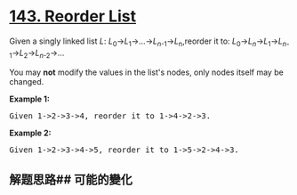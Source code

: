 # [143. Reorder List](https://leetcode-cn.com/problems/reorder-list/)
Given a singly linked list _L_: _L_<sub>0</sub>→_L_<sub>1</sub>→…→_L_<sub>_n_-1</sub>→_L_<sub>n</sub>,reorder it to: _L_<sub>0</sub>→_L_<sub>_n_</sub>→_L_<sub>1</sub>→_L_<sub>_n_-1</sub>→_L_<sub>2</sub>→_L_<sub>_n_-2</sub>→…

You may **not** modify the values in the list&#39;s nodes, only nodes itself may be changed.

**Example 1:**


<pre>Given 1-&gt;2-&gt;3-&gt;4, reorder it to 1-&gt;4-&gt;2-&gt;3.</pre>

**Example 2:**


<pre>Given 1-&gt;2-&gt;3-&gt;4-&gt;5, reorder it to 1-&gt;5-&gt;2-&gt;4-&gt;3.
</pre>

## 解题思路## 可能的變化